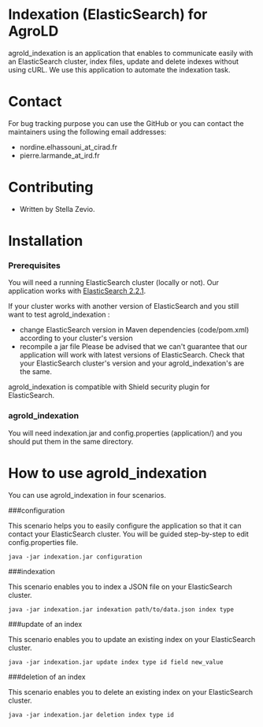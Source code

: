 # Indexation (ElasticSearch) for AgroLD

agrold_indexation is an application that enables to communicate easily with an ElasticSearch cluster, index files, update and delete indexes without using cURL. We use this application to automate the indexation task.

# Contact

For bug tracking purpose you can use the GitHub or you can contact the maintainers using the following email addresses:

* nordine.elhassouni_at_cirad.fr
* pierre.larmande_at_ird.fr

# Contributing

* Written by Stella Zevio.

# Installation

### Prerequisites

You will need a running ElasticSearch cluster (locally or not).
Our application works with [ElasticSearch 2.2.1](https://www.elastic.co/fr/blog/elasticsearch-2-2-1-released).

If your cluster works with another version of ElasticSearch and you still want to test agrold_indexation : 
  * change ElasticSearch version in Maven dependencies (code/pom.xml) according to your cluster's version
  * recompile a jar file
Please be advised that we can't guarantee that our application will work with latest versions of ElasticSearch.
Check that your ElasticSearch cluster's version and your agrold_indexation's are the same.

agrold_indexation is compatible with Shield security plugin for ElasticSearch.

### agrold_indexation

You will need indexation.jar and config.properties (application/) and you should put them in the same directory.

# How to use agrold_indexation

You can use agrold_indexation in four scenarios.

###configuration

This scenario helps you to easily configure the application so that it can contact your ElasticSearch cluster.
You will be guided step-by-step to edit config.properties file.

```
java -jar indexation.jar configuration
```

###indexation

This scenario enables you to index a JSON file on your ElasticSearch cluster.

```
java -jar indexation.jar indexation path/to/data.json index type
```

###update of an index

This scenario enables you to update an existing index on your ElasticSearch cluster.

```
java -jar indexation.jar update index type id field new_value
```

###deletion of an index

This scenario enables you to delete an existing index on your ElasticSearch cluster.

```
java -jar indexation.jar deletion index type id
```
